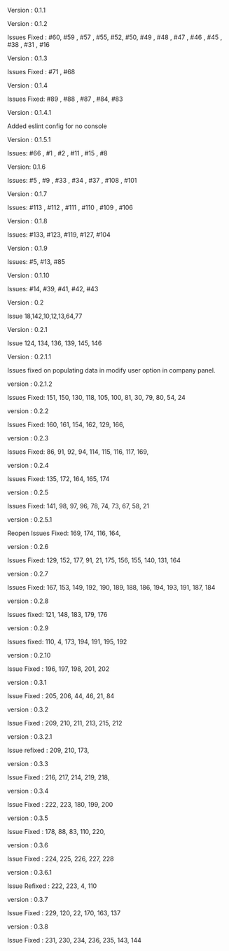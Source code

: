 Version : 0.1.1

Version : 0.1.2

Issues Fixed : #60, #59 , #57 , #55, #52, #50, #49 , #48 , #47 , #46 , #45 , #38 , #31 , #16

Version : 0.1.3

Issues Fixed : #71 , #68

Version : 0.1.4

Issues Fixed: #89 , #88 , #87 , #84, #83

Version : 0.1.4.1

Added eslint config for no console

Version : 0.1.5.1

Issues: #66 , #1 , #2 , #11 , #15 , #8

Version: 0.1.6

Issues: #5 , #9 , #33 , #34 , #37 , #108 , #101

Version : 0.1.7

Issues: #113 , #112 , #111 , #110 , #109 , #106

Version : 0.1.8

Issues: #133, #123, #119, #127, #104

Version : 0.1.9

Issues: #5, #13, #85

Version : 0.1.10

Issues: #14, #39, #41, #42, #43

Version : 0.2

Issue 18,142,10,12,13,64,77

Version : 0.2.1

Issue 124, 134, 136, 139, 145, 146

Version : 0.2.1.1

Issues fixed on populating data in modify user option in company panel.

version : 0.2.1.2

Issues Fixed: 151, 150, 130, 118, 105, 100, 81, 30, 79, 80, 54, 24

version : 0.2.2

Issues Fixed: 160, 161, 154, 162, 129, 166, 

version : 0.2.3

Issues Fixed: 86, 91, 92, 94, 114, 115, 116, 117, 169, 

version : 0.2.4

Issues Fixed: 135, 172, 164, 165, 174

version : 0.2.5

Issues Fixed: 141, 98, 97, 96, 78, 74, 73, 67, 58, 21

version : 0.2.5.1

Reopen Issues Fixed: 169, 174, 116, 164,

version : 0.2.6

Issues Fixed: 129, 152, 177, 91, 21, 175, 156, 155, 140, 131, 164

version : 0.2.7

Issues Fixed: 167, 153, 149, 192, 190, 189, 188, 186, 194, 193, 191, 187, 184

version : 0.2.8

Issues fixed: 121, 148, 183, 179, 176

version : 0.2.9

Issues fixed: 110, 4, 173, 194, 191, 195, 192

version : 0.2.10

Issue Fixed : 196, 197, 198, 201, 202 

version : 0.3.1

Issue Fixed : 205, 206, 44, 46, 21, 84

version : 0.3.2

Issue Fixed : 209, 210, 211, 213, 215, 212

version : 0.3.2.1

Issue refixed : 209, 210, 173, 

version : 0.3.3

Issue Fixed : 216, 217, 214, 219, 218, 

version : 0.3.4

Issue Fixed : 222, 223, 180, 199, 200

version : 0.3.5

Issue Fixed : 178, 88, 83, 110, 220, 

version : 0.3.6

Issue Fixed : 224, 225, 226, 227, 228

version : 0.3.6.1

Issue Refixed : 222, 223, 4, 110

version : 0.3.7

Issue Fixed : 229, 120, 22, 170, 163, 137

version : 0.3.8

Issue Fixed : 231, 230, 234, 236, 235, 143, 144